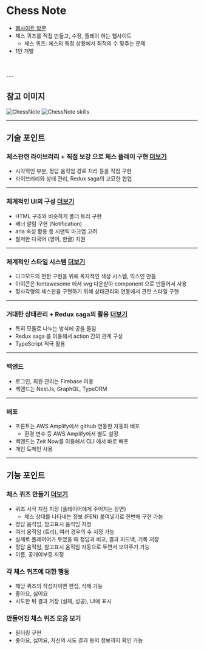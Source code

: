 # Chess Note

- [웹사이트 방문](https://cn.nextwing.me/quiz)
- 체스 퀴즈를 직접 만들고, 수정, 플레이 하는 웹사이트
  -  체스 퀴즈: 체스의 특정 상황에서 최적의 수 맞추는 문제
- 1인 개발
<br/>
<br/>
---

## 참고 이미지
![ChessNote](https://user-images.githubusercontent.com/47841931/120080024-dea5ef00-c0f1-11eb-811d-1c42f5f259a1.png)
![ChessNote skills](https://user-images.githubusercontent.com/47841931/120080007-c33ae400-c0f1-11eb-9e59-408c6904ac00.png)

---

## 기술 포인트

### 체스관련 라이브러리 + 직접 보강 으로 체스 플레이 구현 [더보기](/tree/master/src/libraries)
- 시각적인 부분, 정답 움직임 경로 처리 등을 직접 구현
- 라이브러리와 상태 관리, Redux saga의 교묘한 협업
---
### 체계적인 UI의 구성 [더보기](/tree/master/src/components)
- HTML 구조와 비슷하게 폴더 트리 구현
- 배너 알림 구현 (Notification)
- aria 속성 활용 등 시맨틱 마크업 고려
- 철저한 다국어 (영어, 한글) 지원
---
### 체계적인 스타일 시스템 [더보기](/tree/master/src/styles)
- 다크모드의 편한 구현을 위해 독자적인 색상 시스템, 믹스인 만듬
- 아이콘은 fontawesome 에서 svg 다운받아 component 으로 만들어서 사용
- 정사각형의 체스판을 구현하기 위해 상태관리와 연동에서 관련 스타일 구현
---
### 거대한 상태관리 + Redux saga의 활용 [더보기](/tree/master/src/store)
- 특히 모듈로 나누는 방식에 공을 들임
- Redux saga 를 이용해서 action 간의 관계 구성
- TypeScript 적극 활용
---
### 백엔드
- 로그인, 회원 관리는 Firebase 이용
- 백엔드는 NestJs, GraphQL, TypeORM
---
### 배포
- 프론트는 AWS Amplify에서 github 연동한 자동화 배포 
  - 환경 변수 등 AWS Amplify에서 별도 설정
- 백엔드는 Zeit Now를 이용해서 CLI 에서 바로 배포
- 개인 도메인 사용
---

## 기능 포인트
### 체스 퀴즈 만들기 [더보기](/tree/master/src/store/sagas/quiz)
- 퀴즈 시작 지점 지정 (플레이어에게 주어지는 장면)
  - 체스 상태를 나타내는 정보 (FEN) 붙여넣기로 한번에 구현 가능
- 정답 움직임, 참고표시 움직임 지정
 - 여러 움직임 (트리), 여러 경우의 수 지정 가능
 - 실제로 플레어어가 두었을 때 정답과 비교, 결과 피드백, 기록 저장
 - 정답 움직임, 참고표시 움직임 자동으로 두면서 보여주기 가능
- 이름, 공개여부등 지정 
### 각 체스 퀴즈에 대한 행동
- 해당 퀴즈의 작성자이면 편집, 삭제 가능
- 좋아요, 싫어요
- 시도한 뒤 결과 저장 (실패, 성공), UI에 표시
### 만들어진 체스 퀴즈 모음 보기
- 필터링 구현
- 좋아요, 싫어요, 자신의 시도 결과 등의 정보까지 확인 가능
